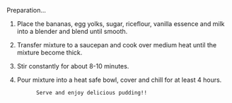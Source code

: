 Preparation...

1. Place the bananas, egg yolks, sugar, riceflour, vanilla essence and milk into a blender and blend until smooth.


2. Transfer mixture to a saucepan and cook over medium heat until the mixture become thick. 


3. Stir constantly for about 8-10 minutes.


4. Pour mixture into a heat safe bowl, cover and chill for at    least 4 hours.


             Serve and enjoy delicious pudding!!